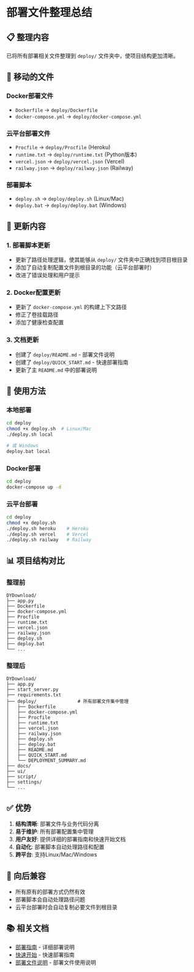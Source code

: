 # 部署文件整理总结

## 📋 整理内容

已将所有部署相关文件整理到 `deploy/` 文件夹中，使项目结构更加清晰。

## 📁 移动的文件

### Docker部署文件
- `Dockerfile` → `deploy/Dockerfile`
- `docker-compose.yml` → `deploy/docker-compose.yml`

### 云平台部署文件
- `Procfile` → `deploy/Procfile` (Heroku)
- `runtime.txt` → `deploy/runtime.txt` (Python版本)
- `vercel.json` → `deploy/vercel.json` (Vercel)
- `railway.json` → `deploy/railway.json` (Railway)

### 部署脚本
- `deploy.sh` → `deploy/deploy.sh` (Linux/Mac)
- `deploy.bat` → `deploy/deploy.bat` (Windows)

## 🔧 更新内容

### 1. 部署脚本更新
- 更新了路径处理逻辑，使其能够从 `deploy/` 文件夹中正确找到项目根目录
- 添加了自动复制配置文件到根目录的功能（云平台部署时）
- 改进了错误处理和用户提示

### 2. Docker配置更新
- 更新了 `docker-compose.yml` 的构建上下文路径
- 修正了卷挂载路径
- 添加了健康检查配置

### 3. 文档更新
- 创建了 `deploy/README.md` - 部署文件说明
- 创建了 `deploy/QUICK_START.md` - 快速部署指南
- 更新了主 `README.md` 中的部署说明

## 🚀 使用方法

### 本地部署
```bash
cd deploy
chmod +x deploy.sh  # Linux/Mac
./deploy.sh local

# 或 Windows
deploy.bat local
```

### Docker部署
```bash
cd deploy
docker-compose up -d
```

### 云平台部署
```bash
cd deploy
chmod +x deploy.sh
./deploy.sh heroku    # Heroku
./deploy.sh vercel    # Vercel
./deploy.sh railway   # Railway
```

## 📊 项目结构对比

### 整理前
```
DYDownload/
├── app.py
├── Dockerfile
├── docker-compose.yml
├── Procfile
├── runtime.txt
├── vercel.json
├── railway.json
├── deploy.sh
├── deploy.bat
└── ...
```

### 整理后
```
DYDownload/
├── app.py
├── start_server.py
├── requirements.txt
├── deploy/               # 所有部署文件集中管理
│   ├── Dockerfile
│   ├── docker-compose.yml
│   ├── Procfile
│   ├── runtime.txt
│   ├── vercel.json
│   ├── railway.json
│   ├── deploy.sh
│   ├── deploy.bat
│   ├── README.md
│   ├── QUICK_START.md
│   └── DEPLOYMENT_SUMMARY.md
├── docs/
├── ui/
├── script/
├── settings/
└── ...
```

## ✅ 优势

1. **结构清晰**: 部署文件与业务代码分离
2. **易于维护**: 所有部署配置集中管理
3. **用户友好**: 提供详细的部署指南和快速开始文档
4. **自动化**: 部署脚本自动处理路径和配置
5. **跨平台**: 支持Linux/Mac/Windows

## 🔄 向后兼容

- 所有原有的部署方式仍然有效
- 部署脚本会自动处理路径问题
- 云平台部署时会自动复制必要文件到根目录

## 📚 相关文档

- [部署指南](../docs/DEPLOYMENT_GUIDE.md) - 详细部署说明
- [快速开始](QUICK_START.md) - 快速部署指南
- [部署文件说明](README.md) - 部署文件使用说明 
